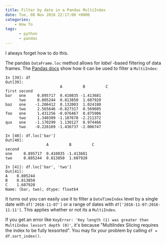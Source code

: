 ```yaml
---
title: Filter by date in a Pandas MultiIndex
date: Tue, 08 Nov 2016 22:17:00 +0000
categories:
    - How To
tags:
      - python
      - pandas
---
```

I always forget how to do this.

The pandas `DataFrame.loc` method allows for _label_ -based filtering of data
frames. The [Pandas docs](http://pandas.pydata.org/pandas-docs/stable/advanced.html#advanced-indexing-with-hierarchical-index) show how
it can be used to filter a `MultiIndex`:


```
In [39]: df
Out[39]:
                        A         B         C
first second
bar   one     0.895717  0.410835 -1.413681
      two     0.805244  0.813850  1.607920
baz   one    -1.206412  0.132003  1.024180
      two     2.565646 -0.827317  0.569605
foo   one     1.431256 -0.076467  0.875906
      two     1.340309 -1.187678 -2.211372
qux   one    -1.170299  1.130127  0.974466
      two    -0.226169 -1.436737 -2.006747

In [40]: df.loc['bar']
Out[40]:
                  A         B         C
second
one     0.895717  0.410835 -1.413681
two     0.805244  0.813850  1.607920

In [41]: df.loc['bar', 'two']
Out[41]:
A    0.805244
B    0.813850
C    1.607920
Name: (bar, two), dtype: float64
```

It turns out you can easily use it to filter a `DateTimeIndex` level by a
single date with `df['2016-11-07']` or a range of dates with
`df['2016-11-07:2016-11-11']`. This applies whether or not its a `MultiIndex`.

If you get an error like `KeyError: 'Key length (1) was greater than
MultiIndex lexsort depth (0)'`, it's because "MultiIndex Slicing requires the
index to be fully lexsorted". You may fix your problem by calling `df =
df.sort_index()`.
